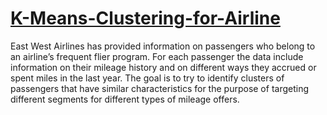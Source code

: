 # [K-Means-Clustering-for-Airline](https://github.com/D4Danny/K-Means-Clustering-for-Airline/blob/main/K%20Mean%20Clustering%20for%20East%20West%20Airline.ipynb)

East West Airlines has provided information on passengers who belong to an airline’s frequent flier program. For each passenger the data include information on their mileage history and on different ways they accrued or spent miles in the last year. The goal is to try to identify clusters of passengers that have similar characteristics for the purpose of targeting different segments for different types of mileage offers.
